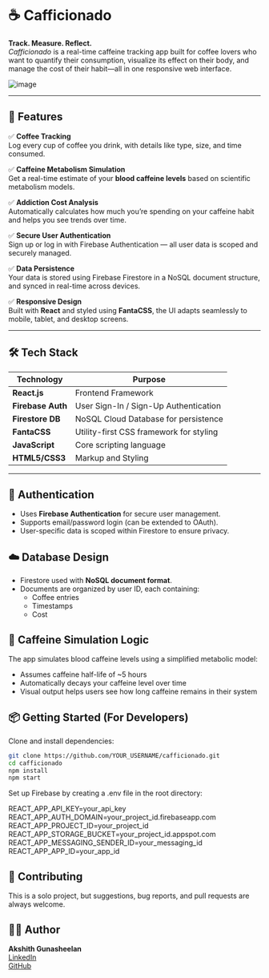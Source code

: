 # ☕ Cafficionado

**Track. Measure. Reflect.**  
*Cafficionado* is a real-time caffeine tracking app built for coffee lovers who want to quantify their consumption, visualize its effect on their body, and manage the cost of their habit—all in one responsive web interface.

![image](https://github.com/user-attachments/assets/d5296f44-27e9-4bcc-8530-d10c456a5e20)


---

## 🚀 Features

✅ **Coffee Tracking**  
Log every cup of coffee you drink, with details like type, size, and time consumed.

✅ **Caffeine Metabolism Simulation**  
Get a real-time estimate of your **blood caffeine levels** based on scientific metabolism models.

✅ **Addiction Cost Analysis**  
Automatically calculates how much you’re spending on your caffeine habit and helps you see trends over time.

✅ **Secure User Authentication**  
Sign up or log in with Firebase Authentication — all user data is scoped and securely managed.

✅ **Data Persistence**  
Your data is stored using Firebase Firestore in a NoSQL document structure, and synced in real-time across devices.

✅ **Responsive Design**  
Built with **React** and styled using **FantaCSS**, the UI adapts seamlessly to mobile, tablet, and desktop screens.

---

## 🛠️ Tech Stack

| Technology         | Purpose                               |
|--------------------|----------------------------------------|
| **React.js**        | Frontend Framework                     |
| **Firebase Auth**   | User Sign-In / Sign-Up Authentication  |
| **Firestore DB**    | NoSQL Cloud Database for persistence   |
| **FantaCSS**        | Utility-first CSS framework for styling |
| **JavaScript**      | Core scripting language                |
| **HTML5/CSS3**      | Markup and Styling                     |



---

## 🔐 Authentication

- Uses **Firebase Authentication** for secure user management.
- Supports email/password login (can be extended to OAuth).
- User-specific data is scoped within Firestore to ensure privacy.

## ☁️ Database Design

- Firestore used with **NoSQL document format**.
- Documents are organized by user ID, each containing:
  - Coffee entries
  - Timestamps
  - Cost

## 🧠 Caffeine Simulation Logic
The app simulates blood caffeine levels using a simplified metabolic model:
- Assumes caffeine half-life of ~5 hours
- Automatically decays your caffeine level over time
- Visual output helps users see how long caffeine remains in their system

## 📦 Getting Started (For Developers)

Clone and install dependencies:

```bash
git clone https://github.com/YOUR_USERNAME/cafficionado.git
cd cafficionado
npm install
npm start
```

Set up Firebase by creating a .env file in the root directory:

REACT_APP_API_KEY=your_api_key
REACT_APP_AUTH_DOMAIN=your_project_id.firebaseapp.com
REACT_APP_PROJECT_ID=your_project_id
REACT_APP_STORAGE_BUCKET=your_project_id.appspot.com
REACT_APP_MESSAGING_SENDER_ID=your_messaging_id
REACT_APP_APP_ID=your_app_id

## 🤝 Contributing
This is a solo project, but suggestions, bug reports, and pull requests are always welcome.

## 🧑‍💻 Author

**Akshith Gunasheelan**  
[LinkedIn](https://www.linkedin.com/in/akshith-gunasheelan-b8068921a/)  
[GitHub](https://github.com/akshithg05)
